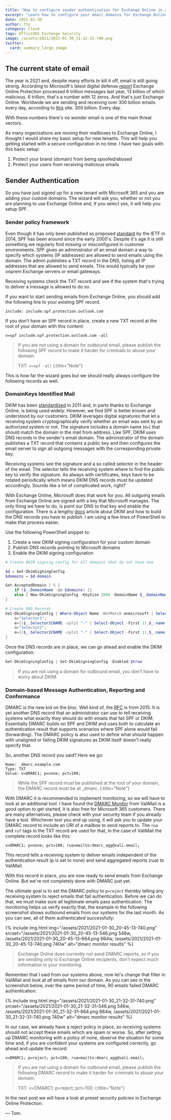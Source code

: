 ```yaml
---
title: "How to configure sender authentication for Exchange Online in 2021"
excerpt: "Learn how to configure your email domains for Exchange Online"
date: 2021-01-30
author: tto
category: Cloud
tags: Office365 Exchange Security
image: /assets/2021/2021-01-30_21-32-31-740.png
twitter: 
  card: summary_large_image
---
```


## The current state of email

The year is 2021 and, despite many efforts to kill it off, email is still going strong. According to Microsoft's latest digital defense [report](https://www.microsoft.com/en-us/security/business/security-intelligence-report) Exchange Online Protection processed 6 trillion messages last year, 13 billion of which malicious. 6 trillion, that's a number with 12 zeros. And that's just Exchange Online. Worldwide we are sending and receiving over 300 billion emails every day, according to [this](https://www.statista.com/statistics/456500/daily-number-of-e-mails-worldwide/) site. 300 billion. Every day.

With these numbers there's no wonder email is one of the main threat vectors.

As many organizations are moving their mailboxes to Exchange Online, I thought I would share my basic setup for new tenants. This will help you getting started with a secure configuration in no time. I have two goals with this basic setup:

1. Protect your brand (domain) from being spoofed/abused
2. Protect your users from receiving malicious emails

## Sender Authentication

So you have just signed up for a new tenant with Microsoft 365 and you are adding your custom domains. The wizard will ask you, whether or not you are planning to use Exchange Online and, if you select yes, it will help you setup SPF.

### Sender policy framework

Even though it has only been published as proposed [standard](https://tools.ietf.org/html/rfc7208) by the IETF in 2014, SPF has been around since the early 2000's. Despite it's age it is still something we regularly find missing or misconfigured in customer environments. SPF gives an administrator of an email domain a way to specify which systems (IP addresses) are allowed to send emails using the domain. The admin publishes a TXT record in the DNS, listing all IP addresses that are allowed to send emails. This would typically be your onprem Exchange servers or email gateways.

Receiving systems check the TXT record and see if the system that's trying to deliver a message is allowed to do so.

If you want to start sending emails from Exchange Online, you should add the following line to your existing SPF record.

```
include: include:spf.protection.outlook.com
```

If you don't have an SPF record in place, create a new TXT record at the root of your domain with this content:

```
v=spf include:spf.protection.outlook.com -all
```

> If you are not using a domain for outbound email, please publish the following SPF record to make it harder for criminals to abuse your domain:
> 
> TXT: `v=spf -all`
{:title="Note"}

This is how far the wizard goes but we should really always configure the following records as well.

### DomainKeys Identified Mail

DKIM has been [standardized](https://tools.ietf.org/html/rfc6376) in 2011 and, in parts thanks to Exchange Online, is being used widely. However, we find SPF is better known and understood by our customers. DKIM leverages digital signatures that let a receiving system cryptographically verify whether an email was sent by an authorized system or not. The signature includes a domain name (`d=`) that should match the domain in the mail from address. Like SPF, DKIM uses DNS records in the sender's email domain. The administrator of the domain publishes a TXT record that contains a public key and then configures the email server to sign all outgoing messages with the corresponding private key.

Receiving systems see the signature and a so called selector in the header of the email. The selector tells the receiving system where to find the public key to verify the signature. As always with certificates, keys have to be rotated periodically which means DKIM DNS records must be updated accordingly. Sounds like a lot of complicated work, right?

With Exchange Online, Microsoft does that work for you. All outgoing emails from Exchange Online are signed with a key that Microsoft manages. The only thing we have to do, is point our DNS to that key and enable the configuration. There is a lengthy [docs](https://docs.microsoft.com/en-us/microsoft-365/security/office-365-security/use-dkim-to-validate-outbound-email?view=o365-worldwide) article about DKIM and how to build the DNS records you have to publish. I am using a few lines of PowerShell to make that process easier. 

Use the following PowerShell snippet to:

1. Create a new DKIM signing configuration for your custom domain
2. Publish DNS records pointing to Microsoft domains
3. Enable the DKIM signing configuration

```powershell
# Create DKIM signing config for all domains that do not have one

$d = Get-DkimSigningConfig
$domains = $d.domain

Get-AcceptedDomain | % {​​​​​​ 
    if ($_.DomainName -in $domains) {​​​​​​}​​​​​​ 
    else {​​​​​​ New-DkimSigningConfig -KeySize 2048 -DomainName $_.DomainName -Enabled $false}​​​​​​ 
}​​​​​

# Create DNS Records
Get-DkimSigningConfig | Where-Object Name -NotMatch onmicrosoft | Select-Object Name,*cname*,@{
    n="Selector1";
    e={($_.Selector1CNAME -split "-" | Select-Object -First 1),$_.name -join "._domainkey."}},@{  
    n="Selector2";
    e={($_.Selector2CNAME -split "-" | Select-Object -First 1),$_.name -join "._domainkey."}
} 
```

Once the DNS records are in place, we can go ahead and enable the DKIM configuration:

```powershell
Get-DkimSigningConfig | Set-DkimSigningConfig -Enabled $true
```

> If you are not using a domain for outbound email, you don't have to worry about DKIM.

### Domain-based Message Authentication, Reporting and Conformance

DMARC is the new kid on the bloc. Well kind of, the [RFC](https://tools.ietf.org/html/rfc7489) is from 2015. It is yet another DNS record that an administrator can use to tell receiving systems what exactly they should do with emails that fail SPF or DKIM. Essentially DMARC builds on SPF and DKIM and uses both to calculate an authentication result that supports scenarios where SPF alone would fail (forwarding). The DMARC policy is also used to define what should happen with unaligned or failing DKIM signatures as DKIM itself doesn't really specify that.

So, another DNS record you said? Here we go:

```
Name: _dmarc.example.com
Type: TXT
Value: v=DMARC1; p=none; pct=100;
```

> While the SPF record must be published at the root of your domain, the DMARC record must be at _dmarc.
{:title="Note"}

With DMARC it is recommended to implement monitoring, so we will have to look at an additional tool. I have found the [DMARC Monitor](https://go.valimail.com/microsoft.html) from ValiMail is a good option to get started, it is also free for Microsoft 365 customers. There are many alternatives, please check with your security team if you already have a tool. Whichever tool you end up using, it will ask you to update your DMARC record to include an URI of a mailbox to send reports to. The `rua` and `ruf` tags in the TXT record are used for that, in the case of ValiMail the complete record looks like this: 

```
v=DMARC1; p=none; pct=100; rua=mailto:dmarc_agg@vali.email;
```

This record tells a receiving system to deliver emails independent of the authentication result (p is set to none) and send aggregated reports (rua) to ValiMail. 

With this record in place, you are now ready to send emails from Exchange Online. But we're not completely done with DMARC just yet.

The ultimate goal is to set the DMARC policy to `p=reject` thereby telling any receiving system to reject emails that fail authentication. Before we can do that, we must make sure all legitimate emails pass authentication. The monitoring helps us verify exactly that, the example in the following screenshot shows outbound emails from our systems for the last month. As you can see, all of them authenticated successfully:

{% include img.html img="/assets/2021/2021-01-30_20-45-13-740.png" srcset="/assets/2021/2021-01-30_20-45-13-546.png 546w, /assets/2021/2021-01-30_20-45-13-664.png 664w, /assets/2021/2021-01-30_20-45-13-740.png 740w" alt="dmarc monitor results" %}

> Exchange Online does currently not send DMARC reports, so if you are sending only to Exchange Online recipients, don't expect much information in your monitoring.

Remember that I said from *our* systems above, now let's change that filter in ValiMail and look at *all* emails from our domain. As you can see in the screenshot below, over the same period of time, 90 emails failed DMARC authentication:

{% include img.html img="/assets/2021/2021-01-30_21-32-31-740.png" srcset="/assets/2021/2021-01-30_21-32-31-546.png 546w, /assets/2021/2021-01-30_21-32-31-664.png 664w, /assets/2021/2021-01-30_21-32-31-740.png 740w" alt="dmarc monitor results" %}

In our case, we already have a reject policy in place, so receiving systems should not accept these emails which are spam or worse. So, after setting up DMARC monitoring with a policy of none, observe the situation for some time and, if you are confident your systems are configured correctly, go ahead and update the record:

```
v=DMARC1; p=reject; pct=100; rua=mailto:dmarc_agg@vali.email;
```

> If you are not using a domain for outbound email, please publish the following DMARC record to make it harder for criminals to abuse your domain:
> 
> TXT: v=DMARC1; p=reject; pct=100;
{:title="Note"}

In the next post we will have a look at preset security policies in Exchange Online Protection.

&mdash; Tom.